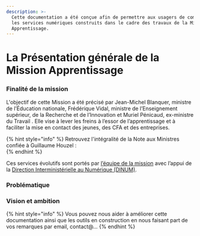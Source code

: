 ```yaml
---
description: >-
  Cette documentation a été conçue afin de permettre aux usagers de comprendre
  les services numériques construits dans le cadre des travaux de la Mission
  Apprentissage.
---
```


# La Présentation générale de la Mission Apprentissage

### **Finalité** **de la mission** 

L'objectif de cette Mission a été précisé par Jean-Michel Blanquer, ministre de l’Éducation nationale, Frédérique Vidal, ministre de l’Enseignement supérieur, de la Recherche et de l’Innovation et Muriel Pénicaud, ex-ministre du Travail . Elle vise à lever les freins à l’essor de l’apprentissage et à faciliter la mise en contact des jeunes, des CFA et des entreprises.

{% hint style="info" %}
Retrouvez l'intégralité de la Note aux Ministres confiée à Guillaume Houzel :  
{% endhint %}

Ces services évolutifs sont portés par [l’équipe de la mission](https://beta.gouv.fr/startups/apprentissage.html) avec l’appui de la [Direction Interministérielle au Numérique \(DINUM\)](https://www.numerique.gouv.fr/). 

### Problématique

### Vision et ambition

{% hint style="info" %}
Vous pouvez nous aider à améliorer cette documentation ainsi que les outils en construction en nous faisant part de vos remarques par email, contact@...
{% endhint %}



